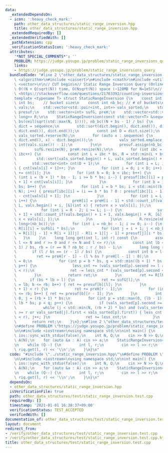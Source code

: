 ```yaml
---
data:
  _extendedDependsOn:
  - icon: ':heavy_check_mark:'
    path: other_data_structures/static_range_inversion.hpp
    title: other_data_structures/static_range_inversion.hpp
  _extendedRequiredBy: []
  _extendedVerifiedWith: []
  _pathExtension: cpp
  _verificationStatusIcon: ':heavy_check_mark:'
  attributes:
    '*NOT_SPECIAL_COMMENTS*': ''
    PROBLEM: https://judge.yosupo.jp/problem/static_range_inversions_query
    links:
    - https://judge.yosupo.jp/problem/static_range_inversions_query
  bundledCode: "#line 2 \"other_data_structures/static_range_inversion.hpp\"\n#include\
    \ <algorithm>\n#include <cassert>\n#include <cmath>\n#include <utility>\n#include\
    \ <vector>\n\n// CUT begin\n// Static Range Inversion Query (Online)\n// Complexity:\
    \ O((N + Q)sqrt(N)) time, O(Nsqrt(N)) space (~128MB for N=1e5)\n// Reference:\
    \ <https://stackoverflow.com/questions/21763392/counting-inversions-in-ranges>\n\
    template <typename T> struct StaticRangeInversion {\n    const int N;\n    const\
    \ int bs;    // bucket size\n    const int nb_bc; // # of buckets\n    std::vector<int>\
    \ vals;\n    std::vector<std::pair<int, int>> vals_sorted;\n    std::vector<std::vector<int>>\
    \ presuf;\n    std::vector<int> sufG, preH;\n    std::vector<std::vector<long\
    \ long>> R;\n\n    StaticRangeInversion(const std::vector<T> &sequence) : N(sequence.size()),\
    \ bs(ceil(sqrt(std::max(N, 1)))), nb_bc((N + bs - 1) / bs) {\n        std::vector<T>\
    \ dict = sequence;\n        std::sort(dict.begin(), dict.end()), dict.erase(std::unique(dict.begin(),\
    \ dict.end()), dict.end());\n        const int D = dict.size();\n        vals.reserve(N),\
    \ vals_sorted.reserve(N);\n        for (auto x : sequence) {\n            vals.emplace_back(std::lower_bound(dict.begin(),\
    \ dict.end(), x) - dict.begin());\n            vals_sorted.emplace_back(vals.back(),\
    \ int(vals.size()) - 1);\n        }\n\n        presuf.assign(nb_bc, std::vector<int>(N));\n\
    \        sufG.resize(N), preH.resize(N);\n\n        for (int ibc = 0; ibc < nb_bc;\
    \ ibc++) {\n            const int L = ibc * bs, R = std::min(L + bs, N);\n   \
    \         std::sort(vals_sorted.begin() + L, vals_sorted.begin() + R);\n     \
    \       std::vector<int> cnt(D + 1);\n            for (int i = L; i < R; i++)\
    \ { cnt[vals[i] + 1]++; }\n            for (int i = 0; i < D; i++) { cnt[i + 1]\
    \ += cnt[i]; }\n            for (int b = 0; b < ibc; b++) {\n                for\
    \ (int i = (b + 1) * bs - 1; i >= b * bs; i--) { presuf[ibc][i] = presuf[ibc][i\
    \ + 1] + cnt[vals[i]]; }\n            }\n            for (int b = ibc + 1; b <\
    \ bs; b++) {\n                for (int i = b * bs; i < std::min((b + 1) * bs,\
    \ N); i++) { presuf[ibc][i] = (i == b * bs ? 0 : presuf[ibc][i - 1]) + cnt.back()\
    \ - cnt[vals[i] + 1]; }\n            }\n            for (int i = L + 1; i < R;\
    \ i++) {\n                preH[i] = preH[i - 1] + std::count_if(vals.begin() +\
    \ L, vals.begin() + i, [&](int x) { return x > vals[i]; });\n            }\n \
    \           for (int i = R - 2; i >= L; i--) {\n                sufG[i] = sufG[i\
    \ + 1] + std::count_if(vals.begin() + i + 1, vals.begin() + R, [&](int x) { return\
    \ x < vals[i]; });\n            }\n        }\n\n        R.resize(nb_bc, std::vector<long\
    \ long>(nb_bc));\n        for (int i = nb_bc - 1; i >= 0; i--) {\n           \
    \ R[i][i] = sufG[i * bs];\n            for (int j = i + 1; j < nb_bc; j++) { R[i][j]\
    \ = R[i][j - 1] + R[i + 1][j] - R[i + 1][j - 1] + presuf[j][i * bs]; }\n     \
    \   }\n    }\n    long long get(int l, int r) const {\n        assert(l >= 0 and\
    \ l <= N and r >= 0 and r <= N and l <= r);\n        const int lb = (l + bs -\
    \ 1) / bs, rb = (r == N ? nb_bc : r / bs) - 1;\n        long long ret = 0;\n \
    \       if (l / bs == (r - 1) / bs) {\n            const int b = l / bs;\n   \
    \         ret += preH[r - 1] - (l % bs ? preH[l - 1] : 0);\n            int less_cnt\
    \ = 0;\n            for (int p = b * bs, q = std::min((b + 1) * bs, N); p < q;\
    \ p++) {\n                less_cnt += (vals_sorted[p].second >= l and vals_sorted[p].second\
    \ < r);\n                ret -= less_cnt * (vals_sorted[p].second < l);\n    \
    \        }\n            return ret;\n        }\n        ret += R[lb][rb];\n  \
    \      if (bs * lb > l) {\n            ret += sufG[l];\n            for (int b\
    \ = lb; b <= rb; b++) { ret += presuf[b][l]; }\n        }\n        if (bs * (rb\
    \ + 1) < r) {\n            ret += preH[r - 1];\n            for (int b = lb; b\
    \ <= rb; b++) { ret += presuf[b][r - 1]; }\n        }\n        int less_cnt =\
    \ 0, j = (rb + 1) * bs;\n        for (int p = std::max(0, (lb - 1) * bs), q =\
    \ lb * bs; p < q; p++) {\n            if (vals_sorted[p].second >= l) {\n    \
    \            while (j < std::min(N, (rb + 2) * bs) and (vals_sorted[j].second\
    \ >= r or vals_sorted[j].first < vals_sorted[p].first)) { less_cnt += (vals_sorted[j].second\
    \ < r), j++; }\n                ret += less_cnt;\n            }\n        }\n \
    \       return ret;\n    }\n};\n#line 2 \"other_data_structures/test/static_range_inversion.test.cpp\"\
    \n#define PROBLEM \"https://judge.yosupo.jp/problem/static_range_inversions_query\"\
    \n\n#include <iostream>\nusing namespace std;\n\nint main() {\n    cin.tie(nullptr),\
    \ ios::sync_with_stdio(false);\n    int N, Q;\n    cin >> N >> Q;\n    vector<int>\
    \ A(N);\n    for (auto &a : A) cin >> a;\n    StaticRangeInversion<int> riq(A);\n\
    \n    while (Q--) {\n        int l, r;\n        cin >> l >> r;\n        cout <<\
    \ riq.get(l, r) << '\\n';\n    }\n}\n"
  code: "#include \"../static_range_inversion.hpp\"\n#define PROBLEM \"https://judge.yosupo.jp/problem/static_range_inversions_query\"\
    \n\n#include <iostream>\nusing namespace std;\n\nint main() {\n    cin.tie(nullptr),\
    \ ios::sync_with_stdio(false);\n    int N, Q;\n    cin >> N >> Q;\n    vector<int>\
    \ A(N);\n    for (auto &a : A) cin >> a;\n    StaticRangeInversion<int> riq(A);\n\
    \n    while (Q--) {\n        int l, r;\n        cin >> l >> r;\n        cout <<\
    \ riq.get(l, r) << '\\n';\n    }\n}\n"
  dependsOn:
  - other_data_structures/static_range_inversion.hpp
  isVerificationFile: true
  path: other_data_structures/test/static_range_inversion.test.cpp
  requiredBy: []
  timestamp: '2021-01-01 16:38:37+09:00'
  verificationStatus: TEST_ACCEPTED
  verifiedWith: []
documentation_of: other_data_structures/test/static_range_inversion.test.cpp
layout: document
redirect_from:
- /verify/other_data_structures/test/static_range_inversion.test.cpp
- /verify/other_data_structures/test/static_range_inversion.test.cpp.html
title: other_data_structures/test/static_range_inversion.test.cpp
---
```

